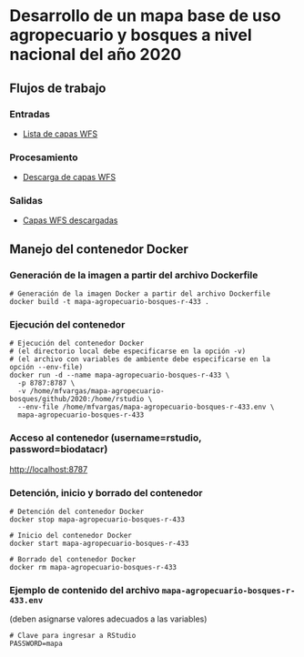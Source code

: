 # Desarrollo de un mapa base de uso agropecuario y bosques a nivel nacional del año 2020

## Flujos de trabajo

### Entradas
- [Lista de capas WFS](https://github.com/mapa-agropecuario-bosques/2020/blob/main/data/raw/capas-wfs.csv)

### Procesamiento
- [Descarga de capas WFS](https://mapa-agropecuario-bosques.github.io/2020/src/data/descarga-capas-wfs.html)

### Salidas
- [Capas WFS descargadas](https://drive.google.com/drive/folders/1M2NEtAsnteFmjm5tK1vr5l1V01dtgXCo?usp=sharing)

## Manejo del contenedor Docker

### Generación de la imagen a partir del archivo Dockerfile
```shell
# Generación de la imagen Docker a partir del archivo Dockerfile
docker build -t mapa-agropecuario-bosques-r-433 .
```

### Ejecución del contenedor
```shell
# Ejecución del contenedor Docker
# (el directorio local debe especificarse en la opción -v)
# (el archivo con variables de ambiente debe especificarse en la opción --env-file)
docker run -d --name mapa-agropecuario-bosques-r-433 \
  -p 8787:8787 \
  -v /home/mfvargas/mapa-agropecuario-bosques/github/2020:/home/rstudio \
  --env-file /home/mfvargas/mapa-agropecuario-bosques-r-433.env \
  mapa-agropecuario-bosques-r-433
```
  
### Acceso al contenedor (username=rstudio, password=biodatacr)
[http://localhost:8787](http://localhost:8787)

### Detención, inicio y borrado del contenedor
```shell
# Detención del contenedor Docker
docker stop mapa-agropecuario-bosques-r-433

# Inicio del contenedor Docker
docker start mapa-agropecuario-bosques-r-433

# Borrado del contenedor Docker
docker rm mapa-agropecuario-bosques-r-433
```

### Ejemplo de contenido del archivo `mapa-agropecuario-bosques-r-433.env`
(deben asignarse valores adecuados a las variables)
```shell
# Clave para ingresar a RStudio
PASSWORD=mapa
```
